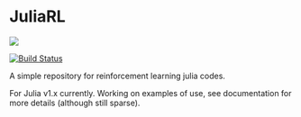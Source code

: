 # JuliaRL

[![](https://img.shields.io/badge/docs-dev-blue.svg)](https://mkschleg.github.io/JuliaRL.jl/dev)

[![Build Status](https://travis-ci.com/mkschleg/JuliaRL.jl.svg?branch=refactor)](https://travis-ci.com/mkschleg/JuliaRL.jl)

A simple repository for reinforcement learning julia codes.

For Julia v1.x currently. Working on examples of use, see documentation for more details (although still sparse).

